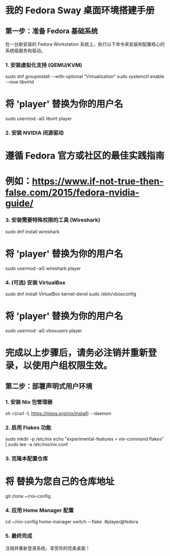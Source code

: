 # 我的 Fedora Sway 桌面环境搭建手册

## 第一步：准备 Fedora 基础系统

在一台新安装的 Fedora Workstation 系统上，执行以下命令来安装和配置核心的系统级服务和驱动。

### 1. 安装虚拟化支持 (QEMU/KVM)
sudo dnf groupinstall --with-optional "Virtualization"
sudo systemctl enable --now libvirtd
# 将 'player' 替换为你的用户名
sudo usermod -aG libvirt player

### 2. 安装 NVIDIA 闭源驱动
# 遵循 Fedora 官方或社区的最佳实践指南
# 例如：https://www.if-not-true-then-false.com/2015/fedora-nvidia-guide/

### 3. 安装需要特殊权限的工具 (Wireshark)
sudo dnf install wireshark
# 将 'player' 替换为你的用户名
sudo usermod -aG wireshark player

### 4. (可选) 安装 VirtualBox
sudo dnf install VirtualBox kernel-devel
sudo /sbin/vboxconfig
# 将 'player' 替换为你的用户名
sudo usermod -aG vboxusers player

# 完成以上步骤后，请务必注销并重新登录，以使用户组权限生效。

## 第二步：部署声明式用户环境

### 1. 安装 Nix 包管理器
sh <(curl -L https://nixos.org/nix/install) --daemon

### 2. 启用 Flakes 功能
sudo mkdir -p /etc/nix
echo "experimental-features = nix-command flakes" | sudo tee -a /etc/nix/nix.conf

### 3. 克隆本配置仓库
# 将 <your-repo-url> 替换为您自己的仓库地址
git clone <your-repo-url> ~/nix-config

### 4. 应用 Home Manager 配置
cd ~/nix-config
home-manager switch --flake .#player@fedora

### 5. 最终完成
注销并重新登录系统，享受你的完美桌面！
